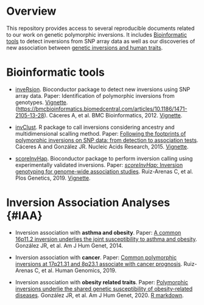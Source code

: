 # Overview

This repository provides access to several reproducible documents related to our work on genetic polymorphic inversions. It includes [Bioinformatic tools]() to detect inversions from SNP array data as well as our discoveries of new association between [genetic inversions and human traits](#IAA). 

# Bioinformatic tools
   - [inveRsion](https://www.bioconductor.org/packages/release/bioc/html/inveRsion.html). Bioconductor package to detect new inversions using SNP array data. Paper:  Identification of polymorphic inversions from genotypes. [Vignette](https://github.com/isglobal-brge/invClust/blob/master/vignettes/invClust.pdf). (https://bmcbioinformatics.biomedcentral.com/articles/10.1186/1471-2105-13-28). Cáceres A, et al. BMC Bioinformatics, 2012. [Vignette](https://www.bioconductor.org/packages/release/bioc/vignettes/inveRsion/inst/doc/inveRsion.pdf).
   
   - [invClust](https://github.com/isglobal-brge/invClust). R package to call inversions considering ancestry and multidimensional scalling method. Paper: [Following the footprints of polymorphic inversions on SNP data: from detection to association tests](https://academic.oup.com/nar/article/43/8/e53/2414175). Cáceres A and González JR. Nucleic Acids Research, 2015. [Vignette]().
   
   - [scoreInvHap](https://www.bioconductor.org/packages/release/bioc/html/scoreInvHap.html). Bioconductor package to perform inversion calling using experimentally validated inversions. Paper: [_scoreInvHap_: Inversion genotyping for genome-wide association studies](https://journals.plos.org/plosgenetics/article?id=10.1371/journal.pgen.1008203). Ruiz-Arenas C, et al. Plos Genetics, 2019. [Vignette](https://www.bioconductor.org/packages/release/bioc/vignettes/scoreInvHap/inst/doc/scoreInvHap.html).


# Inversion Association Analyses {#IAA}
   - Inversion association with **asthma and obesity**. Paper:  [A common 16p11.2 inversion underlies the joint susceptibility to asthma and obesity](https://www.cell.com/ajhg/fulltext/S0002-9297(14)00053-6). González JR, et al. Am J Hum Genet, 2014. 
   
   - Inversion association with **cancer**. Paper: [Common polymorphic inversions at 17q21.31 and 8p23.1 associate with cancer prognosis](https://www.ncbi.nlm.nih.gov/pmc/articles/PMC6873427/). Ruiz-Arenas C, et al. Human Genomics, 2019. 
   
   - Inversion association with **obesity related traits**. Paper: [Polymorphic inversions underlie the shared genetic susceptibility of obesity-related diseases](https://www.biorxiv.org/content/10.1101/859280v1). González JR, et al. Am J Hum Genet, 2020.  [R markdown]().
    
